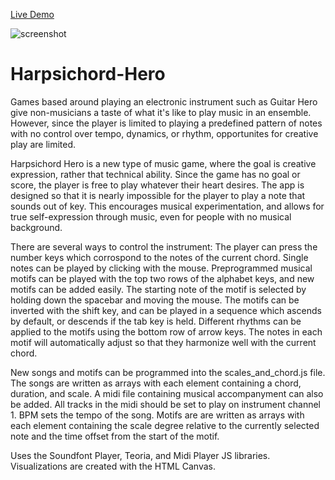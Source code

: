 [Live Demo](https://douglasdev.github.io/Harpsichord-Hero/)

![screenshot](https://i.ibb.co/VtLwQ9x/screenshot.png)

# Harpsichord-Hero

Games based around playing an electronic instrument such as Guitar Hero give non-musicians a taste of what it's like to play music in an ensemble. However, since the player is limited to playing a predefined pattern of notes with no control over tempo, dynamics, or rhythm, opportunites for creative play are limited. 

Harpsichord Hero is a new type of music game, where the goal is creative expression, rather that technical ability. Since the game has no goal or score, the player is free to play whatever their heart desires. The app is designed so that it is nearly impossible for the player to play a note that sounds out of key. This encourages musical experimentation, and allows for true self-expression through music, even for people with no musical background.

There are several ways to control the instrument: The player can press the number keys which corrospond to the notes of the current chord. Single notes can be played by clicking with the mouse. Preprogrammed musical motifs can be played with the top two rows of the alphabet keys, and new motifs can be added easily. The starting note of the motif is selected by holding down the spacebar and moving the mouse. The motifs can be inverted with the shift key, and can be played in a sequence which ascends by default, or descends if the tab key is held. Different rhythms can be applied to the motifs using the bottom row of arrow keys. The notes in each motif will automatically adjust so that they harmonize well with the current chord.

New songs and motifs can be programmed into the scales_and_chord.js file. The songs are written as arrays with each element containing a chord, duration, and scale. A midi file containing musical accompanyment can also be added. All tracks in the midi should be set to play on instrument channel 1. BPM sets the tempo of the song. Motifs are are written as arrays with each element containing the scale degree relative to the currently selected note and the time offset from the start of the motif.

Uses the Soundfont Player, Teoria, and Midi Player JS libraries. Visualizations are created with the HTML Canvas.
